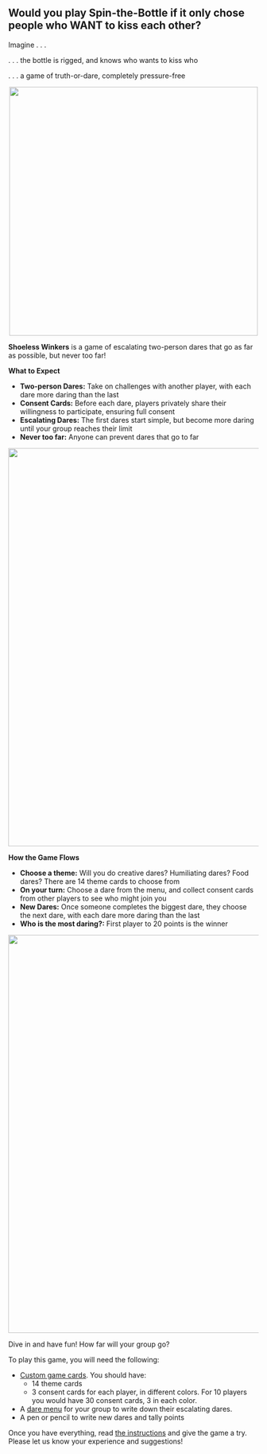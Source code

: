 <h2>Would you play Spin-the-Bottle if it only chose people who WANT to kiss each other?</h2>

Imagine . . .

. . . the bottle is rigged, and knows who wants to kiss who

. . . a game of truth-or-dare, completely pressure-free

<p align="center">
  <img src="https://github.com/DaringGames/ShoelessWinkers/blob/main/Logo%20White%20BG.png?raw=true" width=500>
</p>

**Shoeless Winkers** is a game of escalating two-person dares that go as far as possible, but never too far!

**What to Expect**

 * **Two-person Dares:** Take on challenges with another player, with each dare more daring than the last
 * **Consent Cards:** Before each dare, players privately share their willingness to participate, ensuring full consent
 * **Escalating Dares:** The first dares start simple, but become more daring until your group reaches their limit
 * **Never too far:** Anyone can prevent dares that go to far

<p align="center">
  <img src="https://github.com/DaringGames/ShoelessWinkers/blob/main/promo%20art/Consent%20Card%20Examples.png?raw=true" width=800>
</p>

**How the Game Flows**

 * **Choose a theme:** Will you do creative dares? Humiliating dares? Food dares? There are 14 theme cards to choose from
 * **On your turn:** Choose a dare from the menu, and collect consent cards from other players to see who might join you
 * **New Dares:** Once someone completes the biggest dare, they choose the next dare, with each dare more daring than the last
 * **Who is the most daring?:** First player to 20 points is the winner

<p align="center">
  <img src="https://github.com/DaringGames/ShoelessWinkers/blob/main/promo%20art/Theme%20Card%20Examples.png?raw=true" width=800>
</p>

Dive in and have fun! How far will your group go?


To play this game, you will need the following:
* [Custom game cards](https://github.com/DaringGames/ShoelessWinkers/tree/main/Cards). You should have:
  * 14 theme cards
  * 3 consent cards for each player, in different colors. For 10 players you would have 30 consent cards, 3 in each color.
* A [dare menu](https://github.com/DaringGames/ShoelessWinkers/blob/main/PDFs/Dare%20Menu.pdf) for your group to write down their escalating dares.
* A pen or pencil to write new dares and tally points

Once you have everything, read [the instructions](https://github.com/DaringGames/ShoelessWinkers/blob/main/PDFs/InstructionsBooklet.pdf) and give the game a try. Please let us know your experience and suggestions!
